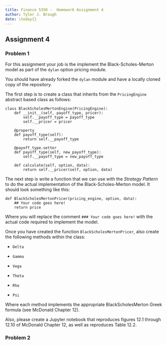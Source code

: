 ```yaml
---
title: Finance 5350 -  Homework Assignment 4
author: Tyler J. Brough
date: \today{}
---
```


## Assignment 4


### Problem 1

For this assignment your job is the implement the Black-Scholes-Merton model as part of the `dylan` option pricing
module. 

You should have already forked the `dylan` module and have a locally cloned copy of the repository.

The first step is to create a class that inherits from the `PricingEngine` abstract based class as follows:

```.python
class BlackScholesMertonEngine(PricingEngine):
	def __init__(self, payoff_type, pricer):
		self.__payoff_type = payoff_type
		self.__pricer = pricer

	@property
	def payoff_type(self):
		return self.__payoff_type

	@payoff_type.setter
	def payoff_type(self, new_payoff_type):
		self.__payoff_type = new_payoff_type

	def calculate(self, option, data):
		return self.__pricer(self, option, data)
```

The next step is write a function that we can use with the *Strategy Pattern* to do the actual implementation of the
Black-Scholes-Merton model. It should look something like  this:

```.python
def BlackScholesMertonPricer(pricing_engine, option, data):
	## Your code goes here!
	return price
```

Where you will replace the comment `### Your code goes here!` with the actual code required to implement the model.

Once you have created the function `BlackScholesMertonPricer`, also create the following methods within the class:

- `Delta` 

- `Gamma`

- `Vega`

- `Theta`

- `Rho`

- `Psi`

Where each method implements the appropriate BlackScholesMerton Greek formula (see McDonald Chapter 12). 

Also, please create a Jupyter notebook that reproduces figures 12.1 through 12.10 of McDonald Chapter 12, as well as
reproduces Table 12.2.


### Problem 2


